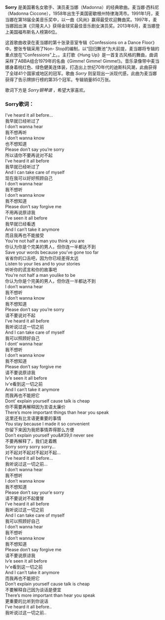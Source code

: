 

**Sorry** 是美国著名女歌手、演员麦当娜（Madonna）的经典歌曲。麦当娜·西科尼（Madonna
Ciccone），1958年出生于美国密歇根州特律海湾市。1991年1月，麦当娜在第18届全美音乐奖中，以一曲《风尚》赢得最受欢迎舞曲奖。1997年，麦当娜因出演《贝隆夫人》获得金球奖最佳音乐剧女演员奖。2013年6月，麦当娜登上美国福布斯名人榜第6位。

  
这首歌曲收录在麦当娜的第十张录音室专辑《Confessions on a Dance Floor》中。整张专辑采用了Non-
Stop的编制，以“回归舞池”为大前提，麦当娜将专辑的重点放在“Confessions”上。。主打歌《Hung
Up》是一首复古风格的舞曲，曲调采样了ABBA组合1979年的名曲《Gimme! Gimme!
Gimme!》。音乐录像带中麦当娜身着桃红色、绿色健美连体装，打造出上世纪70年代的迪斯科风潮，此曲获得了全球41个国家或地区的冠军。歌曲 _Sorry_
则呈现出一派现代感，此曲为麦当娜获得了告示牌排行榜的第35个冠军。专辑销量850万张。

  
歌词下方是 _Sorry钢琴谱_ ，希望大家喜欢。

### Sorry歌词：

I’ve heard it all before...  
我早就已经听过了  
I don’t wanna hear  
我不想再听  
I don’t wanna know  
也不想知道  
Please don’t say you’re sorry  
所以请你不要再说对不起  
I’ve heard it all before  
我早就已经听过了  
And I can take care of myself  
现在我可以好好照顾自己  
I don’t wanna hear  
我不想听  
I don’t wanna know  
我不想知道  
Please don’t say forgive me  
不用再说原谅我  
I’ve seen it all before  
我早就已经看透  
And I can’t take it anymore  
而且我再也不能接受  
You’re not half a man you think you are  
你认为你是个完美的男人，但你连一半都达不到  
Save your words because you’ve gone too far  
省省你的口舌吧，因为你已经差得太远  
Listen to your lies and to your stories  
听听你的谎言和你的故事吧  
You’re not half a man youlike to be  
你认为你是个完美的男人，但你连一半都达不到  
I don’t wanna hear  
我不想听  
I don’t wanna know  
我不想知道  
Please don’t say you’re sorry  
请不要说对不起  
I’ve heard it all before  
我听说过这一切之前  
And I can take care of myself  
我可以照顾好自己  
I dont’ wanna hear  
我不想听  
I don’t wanna know  
我不想知道  
Please don’t say forgive me  
请不要说原谅我  
Iv’e seen it all before  
Iv'e看到这一切之前  
And I can’t take it anymore  
而我再也不能把它  
Dont’ explain yourself cause talk is cheap  
你不需要再解释因为言语太廉价  
There’s more important things than hear you speak  
这里还有比言语更重要的事情  
You stay because I made it so convenient  
你留下来因为我把事情弄得那么方便  
Don’t explain yourself you&amp;#39;ll never see  
不要再解释了，我们走着瞧  
Sorry sorry sorry sorry...  
对不起对不起对不起对不起...  
I’ve heard it all before...  
我听说过这一切之前...  
I don’t wanna hear  
我不想听  
I don’t wanna know  
我不想知道  
Please don’t say your’e sorry  
请不要说对不起傻冒  
I’ve heard it all before  
我听说过这一切之前  
And I can take care of myself  
我可以照顾好自己  
I don’t wanna hear  
我不想听  
I don’t wanna know  
我不想知道  
Please don’t say forgive me  
请不要说原谅我  
Iv’e seen it all before  
Iv'e看到这一切之前  
And I can’t take it anymore  
而我再也不能把它  
Don’t explain yourself cause talk is cheap  
不要解释自己因为谈话是便宜  
There’s more important than hear you speak  
更重要的比听到你说话  
I’ve heard it all before..  
我听说过这一切之前..

